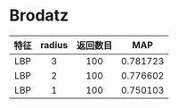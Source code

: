 # Brodatz
| 特征 | radius | 返回数目 | MAP |
|:-----:|:-------:|:-----:|:-----:|
| LBP | 3 | 100 |  0.781723 |
| LBP | 2 | 100 |  0.776602 |
| LBP | 1 | 100 |  0.750103 |
